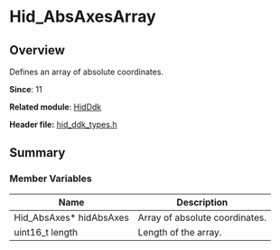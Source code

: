 # Hid_AbsAxesArray

## Overview

Defines an array of absolute coordinates.

**Since**: 11

**Related module**: [HidDdk](capi-hidddk.md)

**Header file:** [hid_ddk_types.h](capi-hid-ddk-types-h.md)

## Summary

### Member Variables

| Name| Description|
| -- | -- |
| Hid_AbsAxes* hidAbsAxes | Array of absolute coordinates.|
| uint16_t length | Length of the array.|
